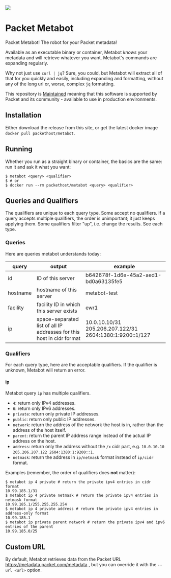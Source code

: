 ![](https://img.shields.io/badge/Stability-Maintained-green.svg)

# Packet Metabot

Packet Metabot! The robot for your Packet metadata!

Available as an executable binary or container, Metabot _knows_ your metadata and will retrieve whatever you want. Metabot's commands are expanding regularly.

Why not just use `curl | jq`? Sure, you could, but Metabot will extract all of that for you quickly and easily, including expanding and formatting, without any of the long url or, worse, complex `jq` formatting.

This repository is [Maintained](https://github.com/packethost/standards/blob/master/maintained-statement.md) meaning that this software is supported by Packet and its community - available to use in production environments.

## Installation

Either download the release from this site, or get the latest docker image `docker pull packethost/metabot`.

## Running
Whether you run as a straight binary or container, the basics are the same: run it and ask it what you want:

```
$ metabot <query> <qualifier>
$ # or
$ docker run --rm packethost/metabot <query> <qualifier>
```

## Queries and Qualifiers
The qualifiers are unique to each query type. Some accept no qualifiers. If a query accepts multiple qualifiers, the order is unimportant; it just keeps applying them. Some qualifiers filter "up", i.e. change the results. See each type.

### Queries
Here are queries metabot understands today:

|query|output|example|
|---|---|---|
|id|ID of this server|b642678f-1d6e-45a2-aed1-bd0a63135fe5|
|hostname|hostname of this server|metabot-test|
|facility|facility ID in which this server exists|ewr1|
|ip|space-separated list of all IP addresses for this host in cidr format|10.0.10.10/31 205.206.207.122/31 2604:1380:1:9200::1/127|

### Qualifiers

For each query type, here are the acceptable qualifiers. If the qualifier is unknown, Metabot will return an error.

#### ip
Metabot query `ip` has multiple qualifiers.

* `4`: return only IPv4 addresses.
* `6`: return only IPv6 addresses.
* `private`: return only private IP addresses.
* `public`: return only public IP addresses.
* `network`: return the address of the network the host is in, rather than the address of the host itself.
* `parent`: return the parent IP address range instead of the actual IP address on the host.
* `address`: return only the address without the `/x` cidr part, e.g. `10.0.10.10 205.206.207.122 2604:1380:1:9200::1`.
* `netmask`: return the address in `ip/netmask` format instead of `ip/cidr` format.

Examples (remember, the order of qualifiers does **not** matter):

```
$ metabot ip 4 private # return the private ipv4 entries in cidr format
10.99.185.1/31
$ metabot ip 4 private netmask # return the private ipv4 entries in netmask format
10.99.185.1/255.255.255.254
$ metabot ip 4 private address # return the private ipv4 entries in address-only format
10.99.185.1
$ metabot ip private parent network # return the private ipv4 and ipv6 entries of the parent 
10.99.185.0/25
```

## Custom URL
By default, Metabot retrieves data from the Packet URL https://metadata.packet.com/metadata , but you can override it with the `--url <url>` option.

